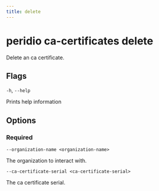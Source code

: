 ```yaml
---
title: delete
---
```


# peridio ca-certificates delete

Delete an ca certificate.

## Flags

`-h`, `--help`

Prints help information

## Options

### Required

`--organization-name <organization-name>`

The organization to interact with.

`--ca-certificate-serial <ca-certificate-serial>`

The ca certificate serial.
